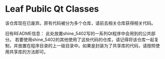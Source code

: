 # Leaf Pubilc Qt Classes

该仓库现在已废弃。原有代码被分为多个仓库，请前去相关仓库获得相关代码。

旧有README信息：
此处放置shine_5402写的一系列Qt程序中会用到的公共部分。
若要使用shine_5402的其他使用了这些代码的仓库，请记得将该仓库一起复制，并放置在程序目录的上一级目录中。如果是封装为了共享库的代码，请按照使用共享库的方法即可。